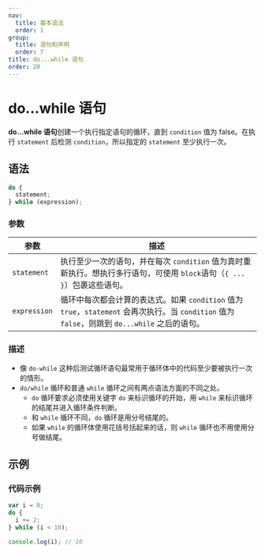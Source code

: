 ```yaml
---
nav:
  title: 基本语法
  order: 1
group:
  title: 语句和声明
  order: 7
title: do...while 语句
order: 20
---
```


# do...while 语句

**do...while 语句**创建一个执行指定语句的循环，直到 `condition` 值为 false。在执行 `statement` 后检测 `condition`，所以指定的 `statement` 至少执行一次。

## 语法

```js
do {
  statement;
} while (expression);
```

### 参数

| 参数         | 描述                                                                                                                                            |
| ------------ | ----------------------------------------------------------------------------------------------------------------------------------------------- |
| `statement`  | 执行至少一次的语句，并在每次 `condition` 值为真时重新执行。想执行多行语句，可使用 `block`语句（`{ ... }`）包裹这些语句。                        |
| `expression` | 循环中每次都会计算的表达式。如果 `condition` 值为 `true`，`statement` 会再次执行。当 `condition` 值为 `false`，则跳到 `do...while` 之后的语句。 |

### 描述

- 像 `do-while` 这种后测试循环语句最常用于循环体中的代码至少要被执行一次的情形。
- `do/while` 循环和普通 `while` 循环之间有两点语法方面的不同之处。
  - `do` 循环要求必须使用关键字 `do` 来标识循环的开始，用 `while` 来标识循环的结尾并进入循环条件判断。
  - 和 `while` 循环不同，`do` 循环是用分号结尾的。
  - 如果 `while` 的循环体使用花括号括起来的话，则 `while` 循环也不用使用分号做结尾。

## 示例

### 代码示例

```js
var i = 0;
do {
  i += 2;
} while (i < 10);

console.log(i); // 10
```
